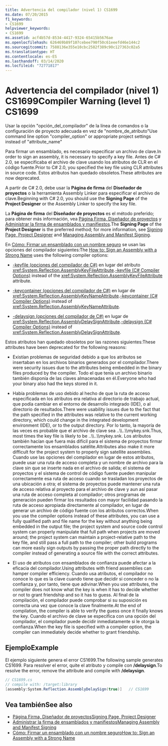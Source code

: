 ```yaml
---
title: Advertencia del compilador (nivel 1) CS1699
ms.date: 07/20/2015
f1_keywords:
- CS1699
helpviewer_keywords:
- CS1699
ms.assetid: acf4b57d-8534-4417-9324-65415b5676ae
ms.openlocfilehash: 626469b89f107cebee790f50c61eeefd46e144c2
ms.sourcegitcommit: 7588136e355e10cbc2582f389c90c127363c02a5
ms.translationtype: HT
ms.contentlocale: es-ES
ms.lasthandoff: 03/14/2020
ms.locfileid: "72771817"
---
```

# <a name="compiler-warning-level-1-cs1699"></a><span data-ttu-id="31304-102">Advertencia del compilador (nivel 1) CS1699</span><span class="sxs-lookup"><span data-stu-id="31304-102">Compiler Warning (level 1) CS1699</span></span>
<span data-ttu-id="31304-103">Usar la opción "opción_del_compilador" de la línea de comandos o la configuración de proyecto adecuada en vez de "nombre_de_atributo"</span><span class="sxs-lookup"><span data-stu-id="31304-103">Use command line option "compiler_option" or appropriate project settings instead of "attribute_name"</span></span>  
  
 <span data-ttu-id="31304-104">Para firmar un ensamblado, es necesario especificar un archivo de clave.</span><span class="sxs-lookup"><span data-stu-id="31304-104">In order to sign an assembly, it is necessary to specify a key file.</span></span> <span data-ttu-id="31304-105">Antes de C# 2.0, se especificaba el archivo de clave usando los atributos de CLR en el código fuente.</span><span class="sxs-lookup"><span data-stu-id="31304-105">Prior to C# 2.0, you specified the key file using CLR attributes in source code.</span></span> <span data-ttu-id="31304-106">Estos atributos han quedado obsoletos.</span><span class="sxs-lookup"><span data-stu-id="31304-106">These attributes are now deprecated.</span></span>  
  
 <span data-ttu-id="31304-107">A partir de C# 2.0, debe usar la **Página de firma** del **Diseñador de proyectos** o la herramienta Assembly Linker para especificar el archivo de clave.</span><span class="sxs-lookup"><span data-stu-id="31304-107">Beginning with C# 2.0, you should use the **Signing Page** of the **Project Designer** or the Assembly Linker to specify the key file.</span></span>  
  
 <span data-ttu-id="31304-108">La **Página de firma** del **Diseñador de proyectos** es el método preferido; para obtener más información, vea [Página Firma, Diseñador de proyectos](/visualstudio/ide/reference/signing-page-project-designer) y [Administrar la firma de ensamblados y manifiestos](/visualstudio/ide/managing-assembly-and-manifest-signing).</span><span class="sxs-lookup"><span data-stu-id="31304-108">The **Signing Page** of the **Project Designer** is the preferred method; for more information, see [Signing Page, Project Designer](/visualstudio/ide/reference/signing-page-project-designer) and [Managing Assembly and Manifest Signing](/visualstudio/ide/managing-assembly-and-manifest-signing).</span></span>  
  
 <span data-ttu-id="31304-109">En [Cómo: Firmar un ensamblado con un nombre seguro](../../../standard/assembly/sign-strong-name.md) se usan las opciones del compilador siguientes:</span><span class="sxs-lookup"><span data-stu-id="31304-109">The [How to: Sign an Assembly with a Strong Name](../../../standard/assembly/sign-strong-name.md) uses the following compiler options:</span></span>  
  
- <span data-ttu-id="31304-110">[-keyfile (opciones del compilador de C#)](../compiler-options/keyfile-compiler-option.md) en lugar del atributo <xref:System.Reflection.AssemblyKeyFileAttribute>.</span><span class="sxs-lookup"><span data-stu-id="31304-110">[-keyfile (C# Compiler Options)](../compiler-options/keyfile-compiler-option.md) instead of the <xref:System.Reflection.AssemblyKeyFileAttribute> attribute.</span></span>  
  
- <span data-ttu-id="31304-111">[-keycontainer (opciones del compilador de C#)](../compiler-options/keycontainer-compiler-option.md) en lugar de <xref:System.Reflection.AssemblyKeyNameAttribute>.</span><span class="sxs-lookup"><span data-stu-id="31304-111">[-keycontainer (C# Compiler Options)](../compiler-options/keycontainer-compiler-option.md) instead of <xref:System.Reflection.AssemblyKeyNameAttribute>.</span></span>  
  
- <span data-ttu-id="31304-112">[-delaysign (opciones del compilador de C#)](../compiler-options/delaysign-compiler-option.md) en lugar de <xref:System.Reflection.AssemblyDelaySignAttribute>.</span><span class="sxs-lookup"><span data-stu-id="31304-112">[-delaysign (C# Compiler Options)](../compiler-options/delaysign-compiler-option.md) instead of <xref:System.Reflection.AssemblyDelaySignAttribute>.</span></span>  
  
 <span data-ttu-id="31304-113">Estos atributos han quedado obsoletos por las razones siguientes:</span><span class="sxs-lookup"><span data-stu-id="31304-113">These attributes have been deprecated for the following reasons:</span></span>  
  
- <span data-ttu-id="31304-114">Existían problemas de seguridad debido a que los atributos se insertaban en los archivos binarios generados por el compilador.</span><span class="sxs-lookup"><span data-stu-id="31304-114">There were security issues due to the attributes being embedded in the binary files produced by the compiler.</span></span> <span data-ttu-id="31304-115">Todo el que tenía un archivo binario también disponía de las claves almacenadas en él.</span><span class="sxs-lookup"><span data-stu-id="31304-115">Everyone who had your binary also had the keys stored in it.</span></span>  
  
- <span data-ttu-id="31304-116">Había problemas de uso debido al hecho de que la ruta de acceso especificada en los atributos era relativa al directorio de trabajo actual, que podía cambiar en el entorno de desarrollo integrado (IDE), o al directorio de resultados.</span><span class="sxs-lookup"><span data-stu-id="31304-116">There were usability issues due to the fact that the path specified in the attributes was relative to the current working directory, which could change in the integrated development environment (IDE), or to the output directory.</span></span> <span data-ttu-id="31304-117">Por lo tanto, la mayoría de las veces es probable que el archivo de clave sea ..\\\\..\\\mykey.snk.</span><span class="sxs-lookup"><span data-stu-id="31304-117">Thus, most times the key file is likely to be ..\\\\..\\\mykey.snk.</span></span> <span data-ttu-id="31304-118">Los atributos también hacían que fuera más difícil para el sistema de proyectos firmar correctamente los ensamblados satélite.</span><span class="sxs-lookup"><span data-stu-id="31304-118">Attributes also make it more difficult for the project system to properly sign satellite assemblies.</span></span> <span data-ttu-id="31304-119">Cuando use las opciones del compilador en lugar de estos atributos, puede usar una ruta de acceso completa y un nombre de archivo para la clave sin que se inserte nada en el archivo de salida; el sistema de proyectos y el sistema de control de código fuente pueden manipular correctamente esa ruta de acceso cuando se trasladan los proyectos de una ubicación a otra; el sistema de proyectos puede mantener una ruta de acceso relativa al proyecto para el archivo de clave y aun así pasar una ruta de acceso completa al compilador; otros programas de generación pueden firmar los resultados con mayor facilidad pasando la ruta de acceso apropiada directamente al compilador, en lugar de generar un archivo de código fuente con los atributos correctos.</span><span class="sxs-lookup"><span data-stu-id="31304-119">When you use the compiler options instead of these attributes, you can use a fully qualified path and file name for the key without anything being embedded in the output file; the project system and source code control system can properly manipulate that full path when projects are moved around; the project system can maintain a project-relative path to the key file, and still pass a full path to the compiler; other build programs can more easily sign outputs by passing the proper path directly to the compiler instead of generating a source file with the correct attributes.</span></span>  
  
- <span data-ttu-id="31304-120">El uso de atributos con ensamblados de confianza puede afectar a la eficacia del compilador.</span><span class="sxs-lookup"><span data-stu-id="31304-120">Using attributes with friend assemblies can hamper compiler efficiency.</span></span> <span data-ttu-id="31304-121">Cuando usa atributos, el compilador no conoce lo que es la clave cuando tiene que decidir si conceder o no la confianza y, por tanto, tiene que adivinar.</span><span class="sxs-lookup"><span data-stu-id="31304-121">When you use attributes, the compiler does not know what the key is when it has to decide whether or not to grant friendship and so it has to guess.</span></span> <span data-ttu-id="31304-122">Al final de la compilación, el compilador puede comprobar si su suposición es correcta una vez que conoce la clave finalmente.</span><span class="sxs-lookup"><span data-stu-id="31304-122">At the end of compilation, the compiler is able to verify the guess once it finally knows the key.</span></span> <span data-ttu-id="31304-123">Cuando el archivo de clave se especifica con una opción del compilador, el compilador puede decidir inmediatamente si le otorga la confianza.</span><span class="sxs-lookup"><span data-stu-id="31304-123">When the key file is specified with a compiler option, the compiler can immediately decide whether to grant friendship.</span></span>  
  
## <a name="example"></a><span data-ttu-id="31304-124">Ejemplo</span><span class="sxs-lookup"><span data-stu-id="31304-124">Example</span></span>  
 <span data-ttu-id="31304-125">El ejemplo siguiente genera el error CS1699.</span><span class="sxs-lookup"><span data-stu-id="31304-125">The following sample generates CS1699.</span></span> <span data-ttu-id="31304-126">Para resolver el error, quite el atributo y compile con **/delaysign**.</span><span class="sxs-lookup"><span data-stu-id="31304-126">To resolve the error, remove the attribute and compile with **/delaysign**.</span></span>  
  
```csharp  
// CS1699.cs  
// compile with: /target:library  
[assembly:System.Reflection.AssemblyDelaySign(true)]   // CS1699  
```  
  
## <a name="see-also"></a><span data-ttu-id="31304-127">Vea también</span><span class="sxs-lookup"><span data-stu-id="31304-127">See also</span></span>

- [<span data-ttu-id="31304-128">Página Firma, Diseñador de proyectos</span><span class="sxs-lookup"><span data-stu-id="31304-128">Signing Page, Project Designer</span></span>](/visualstudio/ide/reference/signing-page-project-designer)
- [<span data-ttu-id="31304-129">Administrar la firma de ensamblados y manifiestos</span><span class="sxs-lookup"><span data-stu-id="31304-129">Managing Assembly and Manifest Signing</span></span>](/visualstudio/ide/managing-assembly-and-manifest-signing)
- [<span data-ttu-id="31304-130">Cómo: Firmar un ensamblado con un nombre seguro</span><span class="sxs-lookup"><span data-stu-id="31304-130">How to: Sign an Assembly with a Strong Name</span></span>](../../../standard/assembly/sign-strong-name.md)
